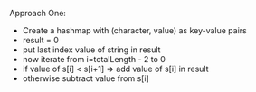 Approach One:
* Create  a hashmap with (character, value) as key-value pairs
* result = 0
* put last index value of string in result
* now iterate from i=totalLength - 2 to 0
* if value of s[i] < s[i+1]  => add value of s[i] in result
* otherwise subtract value from s[i]